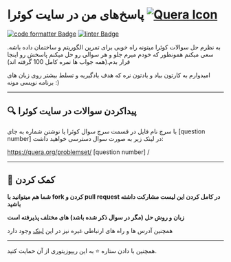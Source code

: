 # پاسخ‌های من در سایت کوئرا [![Quera Icon](https://user-images.githubusercontent.com/49264993/137637114-e0687e95-08eb-4181-98b0-56fe515f6bc7.png)](https://quera.org)

[![code formatter Badge](https://img.shields.io/badge/Code%20Style-autopep8-blue?logo=python&logoColor=white)](https://github.com/microsoft/vscode-autopep8)
[![linter Badge](https://img.shields.io/badge/Linter-flake8-yellow?logo=python&logoColor=white)](https://github.com/microsoft/vscode-flake8)


به نظرم حل سوالات کوئرا میتونه راه خوبی برای تمرین الگوریتم و ساختمان داده باشه. سعی میکنم همونطور که خودم میرم جلو و هر سوالی رو حل میکنم پاسخش رو اینجا قرار بدم.(همه جواب ها نمره کامل 100 گرفته اند)

امیدوارم به کارتون بیاد و یادتون نره که هدف یادگیریه و تسلط بیشتر روی زبان های برنامه نویسی مونه :)
***

## :mag: پیداکردن سوالات در سایت کوئرا
با سرچ نام فایل در قسمت سرچ سوال کوئرا یا نوشتن شماره به جای [question number] در لینک زیر به صورت سوال دسترسی خواهید داشت:

https://quera.org/problemset/ [question number] /

***

## :handshake: کمک کردن
**شما هم میتوانید با fork کردن و pull request در کامل کردن این لیست مشارکت داشته باشید**

**زبان و روش حل (مگر در سوال ذکر شده باشد) های مختلف پذیرفته است**

همچنین آدرس ها و راه های ارتباطی غیره نیز در این [لینک](https://github.com/AliBinary) وجود دارد

***

همچنین با دادن ستاره ⭐ به این ریپوزیتوری از آن حمایت کنید.
